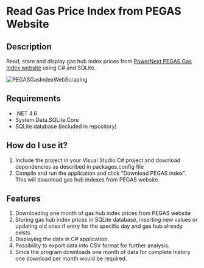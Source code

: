 # Read Gas Price Index from PEGAS Website

## Description

Read, store and display gas hub index prices from [PowerNext PEGAS Gas Index website](https://www.powernext.com/spot-market-data) using C# and SQLite.

 ![PEGASGasIndexWebScraping](https://user-images.githubusercontent.com/42610159/194008119-15d7dbcf-d910-4b58-b9cc-782334c3b7c3.png)

## Requirements
- .NET 4.6
- System.Data.SQLite.Core
- SQLite database (included in repository)

## How do I use it?

1. Include the project in your Visual Studio C# project and download dependencies as described in packages.config file
2. Compile and run the application and click "Download PEGAS index". This will download gas hub indexes from PEGAS website.

## Features

1. Downloading one month of gas hub index prices from PEGAS website
2. Storing gas hub index prices in SQLite database, inserting new values or updating old ones if entry for the specific day and gas hub already exists.
3. Displaying the data in C# application.
4. Possibility to export data into CSV format for further analysis.
5. Since the program downloads one month of data for complete history one download per month would be required.
